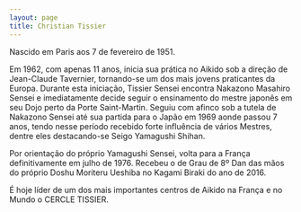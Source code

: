 ```yaml
---
layout: page
title: Christian Tissier
---
```


Nascido em Paris aos 7 de fevereiro de 1951.

Em 1962, com apenas 11 anos, inicia sua prática no Aikido sob a direção de Jean-Claude
Tavernier, tornando-se um dos mais jovens praticantes da Europa. Durante esta
iniciação, Tissier Sensei encontra Nakazono Masahiro Sensei e imediatamente decide
seguir o ensinamento do mestre japonês em seu Dojo perto da Porte Saint-Martin.
Seguiu com afinco sob a tutela de Nakazono Sensei até sua partida para o Japão em
1969 aonde passou 7 anos, tendo nesse período recebido forte influência de vários
Mestres, dentre eles destacando-se Seigo Yamagushi Shihan.

Por orientação do próprio Yamagushi Sensei, volta para a França definitivamente em
julho de 1976. Recebeu o de Grau de 8º Dan das mãos do próprio Doshu Moriteru
Ueshiba no Kagami Biraki do ano de 2016.

É hoje líder de um dos mais importantes centros de Aikido na França e no Mundo o CERCLE
TISSIER.
